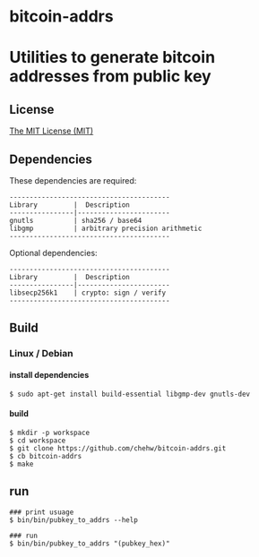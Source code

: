 # bitcoin-addrs

Utilities to generate bitcoin addresses from public key
======================

License
-------
[The MIT License (MIT)](https://opensource.org/licenses/MIT)


Dependencies
-------------

These dependencies are required:

    ----------------------------------------
    Library         |  Description
    ----------------|-----------------------
    gnutls          | sha256 / base64 
    libgmp          | arbitrary precision arithmetic
    ----------------------------------------

Optional dependencies:

    ----------------------------------------
    Library         |  Description
    ----------------|-----------------------
    libsecp256k1    | crypto: sign / verify
    ----------------------------------------


## Build

### Linux / Debian 

#### install dependencies

    $ sudo apt-get install build-essential libgmp-dev gnutls-dev
    
#### build
    $ mkdir -p workspace
    $ cd workspace
    $ git clone https://github.com/chehw/bitcoin-addrs.git
    $ cb bitcoin-addrs
    $ make

## run
	### print usuage
    $ bin/bin/pubkey_to_addrs --help
    
    ### run
    $ bin/bin/pubkey_to_addrs "(pubkey_hex)"

